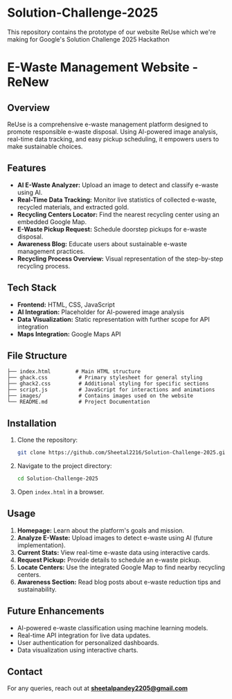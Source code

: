 # Solution-Challenge-2025
This repository contains the prototype of our website ReUse which we're making for Google's Solution Challenge 2025 Hackathon

# E-Waste Management Website - ReNew

## Overview
ReUse is a comprehensive e-waste management platform designed to promote responsible e-waste disposal. Using AI-powered image analysis, real-time data tracking, and easy pickup scheduling, it empowers users to make sustainable choices.

## Features
- **AI E-Waste Analyzer:** Upload an image to detect and classify e-waste using AI.
- **Real-Time Data Tracking:** Monitor live statistics of collected e-waste, recycled materials, and extracted gold.
- **Recycling Centers Locator:** Find the nearest recycling center using an embedded Google Map.
- **E-Waste Pickup Request:** Schedule doorstep pickups for e-waste disposal.
- **Awareness Blog:** Educate users about sustainable e-waste management practices.
- **Recycling Process Overview:** Visual representation of the step-by-step recycling process.

## Tech Stack
- **Frontend:** HTML, CSS, JavaScript
- **AI Integration:** Placeholder for AI-powered image analysis
- **Data Visualization:** Static representation with further scope for API integration
- **Maps Integration:** Google Maps API

## File Structure
```
├── index.html        # Main HTML structure
├── ghack.css          # Primary stylesheet for general styling
├── ghack2.css         # Additional styling for specific sections
├── script.js          # JavaScript for interactions and animations
├── images/            # Contains images used on the website
└── README.md          # Project Documentation
```

## Installation
1. Clone the repository:
    ```bash
    git clone https://github.com/Sheetal2216/Solution-Challenge-2025.git
    ```
2. Navigate to the project directory:
    ```bash
    cd Solution-Challenge-2025
    ```
3. Open `index.html` in a browser.

## Usage
1. **Homepage:** Learn about the platform's goals and mission.
2. **Analyze E-Waste:** Upload images to detect e-waste using AI (future implementation).
3. **Current Stats:** View real-time e-waste data using interactive cards.
4. **Request Pickup:** Provide details to schedule an e-waste pickup.
5. **Locate Centers:** Use the integrated Google Map to find nearby recycling centers.
6. **Awareness Section:** Read blog posts about e-waste reduction tips and sustainability.

## Future Enhancements
- AI-powered e-waste classification using machine learning models.
- Real-time API integration for live data updates.
- User authentication for personalized dashboards.
- Data visualization using interactive charts.


## Contact
For any queries, reach out at **sheetalpandey2205@gmail.com**




